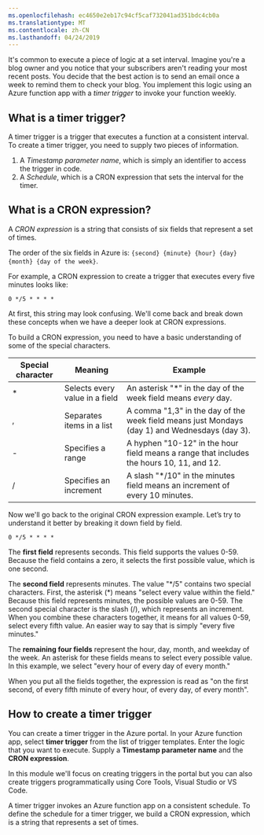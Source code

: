 ```yaml
---
ms.openlocfilehash: ec4650e2eb17c94cf5caf732041ad351bdc4cb0a
ms.translationtype: MT
ms.contentlocale: zh-CN
ms.lasthandoff: 04/24/2019
---
```

It's common to execute a piece of logic at a set interval. Imagine you're a blog owner and you notice that your subscribers aren't reading your most recent posts. You decide that the best action is to send an email once a week to remind them to check your blog. You implement this logic using an Azure function app with a _timer trigger_ to invoke your function weekly.

## <a name="what-is-a-timer-trigger"></a>What is a timer trigger?

A timer trigger is a trigger that executes a function at a consistent interval. To create a timer trigger, you need to supply two pieces of information.

1. A *Timestamp parameter name*, which is simply an identifier to access the trigger in code.
2. A *Schedule*, which is a CRON expression that sets the interval for the timer.

## <a name="what-is-a-cron-expression"></a>What is a CRON expression?

A *CRON expression* is a string that consists of six fields that represent a set of times.

The order of the six fields in Azure is: `{second} {minute} {hour} {day} {month} {day of the week}`.

For example, a CRON expression to create a trigger that executes every five minutes looks like:

```log
0 */5 * * * *
```

At first, this string may look confusing. We'll come back and break down these concepts when we have a deeper look at CRON expressions.

To build a CRON expression, you need to have a basic understanding of some of the special characters.

| Special character | Meaning | Example |
| ------------- | ------------- | ------------- |
| *      | Selects every value in a field | An asterisk "*" in the day of the week field means *every* day. |
| ,      | Separates items in a list | A comma "1,3" in the day of the week field means just Mondays (day 1) and Wednesdays (day 3). |
| -      | Specifies a range | A hyphen "10-12" in the hour field means a range that includes the hours 10, 11, and 12. |
| /      | Specifies an increment | A slash "*/10" in the minutes field means an increment of every 10 minutes. |

Now we'll go back to the original CRON expression example. Let’s try to understand it better by breaking it down field by field.

```log
0 */5 * * * *
```

The **first field** represents seconds. This field supports the values 0-59. Because the field contains a zero, it selects the first possible value, which is one second.

The **second field** represents minutes. The value "*/5" contains two special characters. First, the asterisk (\*) means "select every value within the field." Because this field represents minutes, the possible values are 0-59. The second special character is the slash (/), which represents an increment. When you combine these characters together, it means for all values 0-59, select every fifth value. An easier way to say that is simply "every five minutes."

The **remaining four fields** represent the hour, day, month, and weekday of the week. An asterisk for these fields means to select every possible value. In this example, we select "every hour of every day of every month."

When you put all the fields together, the expression is read as "on the first second, of every fifth minute of every hour, of every day, of every month".

## <a name="how-to-create-a-timer-trigger"></a>How to create a timer trigger

You can create a timer trigger in the Azure portal. In your Azure function app, select **timer trigger** from the list of trigger templates. Enter the logic that you want to execute. Supply a **Timestamp parameter name** and the **CRON expression**.

In this module we'll focus on creating triggers in the portal but you can also create triggers programmatically using Core Tools, Visual Studio or VS Code.

A timer trigger invokes an Azure function app on a consistent schedule. To define the schedule for a timer trigger, we build a CRON expression, which is a string that represents a set of times.